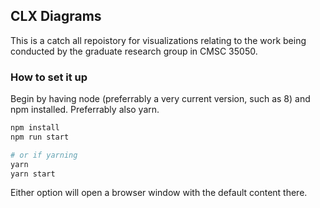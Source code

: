## CLX Diagrams

This is a catch all repoistory for visualizations relating to the work being conducted by the graduate research group in CMSC 35050.


### How to set it up
Begin by having node (preferrably a very current version, such as 8) and npm installed. Preferrably also yarn.

```sh
npm install
npm run start

# or if yarning
yarn
yarn start
```

Either option will open a browser window with the default content there.

